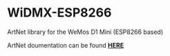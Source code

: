 # WiDMX-ESP8266

ArtNet library for the WeMos D1 Mini (ESP8266 based)

ArtNet doumentation can be found **[HERE](http://artisticlicence.com/WebSiteMaster/User%20Guides/art-net.pdf)**
